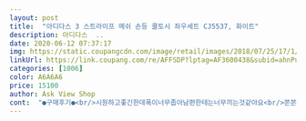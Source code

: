 ```yaml
---
layout: post 
title:  "아디다스 3 스트라이프 메쉬 손등 쿨토시 좌우세트 CJ5537, 화이트" 
description: 아디다스  ..
date: 2020-06-12 07:37:17 
img: https://static.coupangcdn.com/image/retail/images/2018/07/25/17/1/110ac6ae-4ab0-4062-9995-b775065ce33c.jpg 
linkUrl: https://link.coupang.com/re/AFFSDP?lptag=AF3600438&subid=ahnPublicAsk&pageKey=112917395&itemId=339459443&vendorItemId=3642228695&traceid=V0-113-770a29a3b6068041 
categories: [1006] 
color: A6A6A6 
price: 15100 
author: Ask View Shop 
cont:  "●구매후기●<br/>시원하고좋긴한데폭이너무좁아남편한테는너무끼는것같아요<br/>쫀쫀하니아주좋습니다 반팔남방에쿨토시하고동네뒷산에다녀왔네요.<br/> 등은땀이나지만팔은시원해요ㅋㅋ 검정으로하나더구매할까생각중입니다 ㅎ<br/>쿨토시 맞네요.<br/> 너무 당기면 엄지부분이 약간 아플거 같아요.<br/> 엄지에 걸어둔다는 느낌이면 적당한것 같네요.<br/> 가족들 거 두개 더 구매할 예정입니다.<br/><br/>" 
---
```

